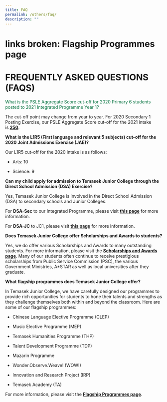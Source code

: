```yaml
---
title: FAQ
permalink: /others/faq/
description: ""
---
```

# links broken: Flagship Programmes page 
# FREQUENTLY ASKED QUESTIONS (FAQS)

<span style="color:rgb(0, 112, 60)">What is the PSLE Aggregate Score cut-off for 2020 Primary 6 students posted to 2021 Integrated Programme Year 1?</span>
	
The cut-off point may change from year to year. For 2020 Secondary 1 Posting Exercise, our PSLE Aggregate Score cut-off for the 2021 intake is <b><u>250</u></b>.
	
**What is the L1R5 (First language and relevant 5 subjects) cut-off for the 2020 Joint Admissions Exercise (JAE)?**

Our L1R5 cut-off for the 2020 intake is as follows:   

*   Arts: 10   
    
*   Science: 9   
  
**Can my child apply for admission to Temasek Junior College through the Direct School Admission (DSA) Exercise?** 

Yes, Temasek Junior College is involved in the Direct School Admission (DSA) to secondary schools and Junior Colleges.  

For **DSA-Sec** to our Integrated Programme, please visit **[this page](/admissions/ip-year-1-dsa-sec)** for more information. 

For **DSA-JC** to JC1, please visit **[this page](/admissions/jc-year-1-dsa-jc)** for more information.   
  

**Does Temasek Junior College offer Scholarships and Awards to students?**

Yes, we do offer various Scholarships and Awards to many outstanding students. For more information, please visit the **[Scholarships and Awards page](/admissions/scholarships-n-awards)**. Many of our students often continue to receive prestigious scholarships from Public Service Commission (PSC), the various Government Ministries, A\*STAR as well as local universities after they graduate.   

**What flagship programmes does Temasek Junior College offer?** 

In Temasek Junior College, we have carefully designed our programmes to provide rich opportunities for students to hone their talents and strengths as they challenge themselves both within and beyond the classroom. Here are some of our flagship programmes:   

  

*   Chinese Language Elective Programme (CLEP) 
*   Music Elective Programme (MEP)   
    
*   Temasek Humanities Programme (THP)
*   Talent Development Programme (TDP)
*   Mazarin Programme   
    
*   Wonder.Observe.Weave! (WOW!)   
    
*   Innovation and Research Project (IRP)
*   Temasek Academy (TA)   
    

For more information, please visit the **[Flagship Programmes page](https://www.temasekjc.moe.edu.sg/flagship-programmes)**.